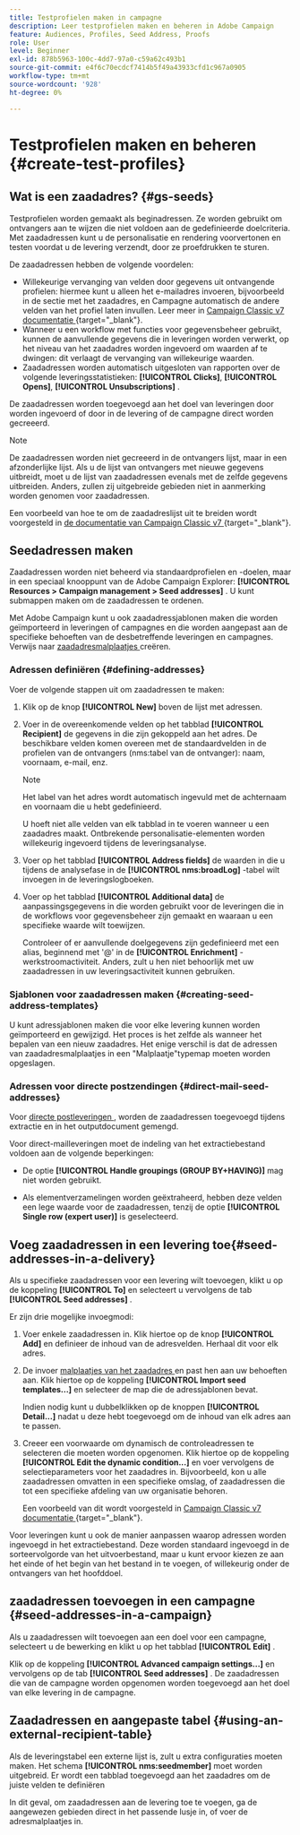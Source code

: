 ```yaml
---
title: Testprofielen maken in campagne
description: Leer testprofielen maken en beheren in Adobe Campaign
feature: Audiences, Profiles, Seed Address, Proofs
role: User
level: Beginner
exl-id: 878b5963-100c-4dd7-97a0-c59a62c493b1
source-git-commit: e4f6c70ecdcf7414b5f49a43933cfd1c967a0905
workflow-type: tm+mt
source-wordcount: '928'
ht-degree: 0%

---
```


# Testprofielen maken en beheren {#create-test-profiles}

## Wat is een zaadadres? {#gs-seeds}

Testprofielen worden gemaakt als beginadressen. Ze worden gebruikt om ontvangers aan te wijzen die niet voldoen aan de gedefinieerde doelcriteria. Met zaadadressen kunt u de personalisatie en rendering voorvertonen en testen voordat u de levering verzendt, door ze proefdrukken te sturen.

De zaadadressen hebben de volgende voordelen:

* Willekeurige vervanging van velden door gegevens uit ontvangende profielen: hiermee kunt u alleen het e-mailadres invoeren, bijvoorbeeld in de sectie met het zaadadres, en Campagne automatisch de andere velden van het profiel laten invullen. Leer meer in [ Campaign Classic v7 documentatie ](https://experienceleague.adobe.com/docs/campaign-classic/using/sending-messages/using-seed-addresses/use-case--selecting-seed-addresses-on-criteria.html?lang=en){target="_blank"}.
* Wanneer u een workflow met functies voor gegevensbeheer gebruikt, kunnen de aanvullende gegevens die in leveringen worden verwerkt, op het niveau van het zaadadres worden ingevoerd om waarden af te dwingen: dit verlaagt de vervanging van willekeurige waarden.
* Zaadadressen worden automatisch uitgesloten van rapporten over de volgende leveringsstatistieken: **[!UICONTROL Clicks]**, **[!UICONTROL Opens]**, **[!UICONTROL Unsubscriptions]** .

De zaadadressen worden toegevoegd aan het doel van leveringen door worden ingevoerd of door in de levering of de campagne direct worden gecreeerd.

>[!NOTE]
>
>De zaadadressen worden niet gecreeerd in de ontvangers lijst, maar in een afzonderlijke lijst. Als u de lijst van ontvangers met nieuwe gegevens uitbreidt, moet u de lijst van zaadadressen evenals met de zelfde gegevens uitbreiden. Anders, zullen zij uitgebreide gebieden niet in aanmerking worden genomen voor zaadadressen.
>
>Een voorbeeld van hoe te om de zaadadreslijst uit te breiden wordt voorgesteld in [ de documentatie van Campaign Classic v7 ](https://experienceleague.adobe.com/docs/campaign-classic/using/sending-messages/using-seed-addresses/use-case--selecting-seed-addresses-on-criteria.html){target="_blank"}.

## Seedadressen maken

Zaadadressen worden niet beheerd via standaardprofielen en -doelen, maar in een speciaal knooppunt van de Adobe Campaign Explorer: **[!UICONTROL Resources > Campaign management > Seed addresses]** . U kunt submappen maken om de zaadadressen te ordenen.

Met Adobe Campaign kunt u ook zaadadressjablonen maken die worden geïmporteerd in leveringen of campagnes en die worden aangepast aan de specifieke behoeften van de desbetreffende leveringen en campagnes. Verwijs naar [ zaadadresmalplaatjes ](#creating-seed-address-templates) creëren.

### Adressen definiëren {#defining-addresses}

Voer de volgende stappen uit om zaadadressen te maken:

1. Klik op de knop **[!UICONTROL New]** boven de lijst met adressen.
1. Voer in de overeenkomende velden op het tabblad **[!UICONTROL Recipient]** de gegevens in die zijn gekoppeld aan het adres. De beschikbare velden komen overeen met de standaardvelden in de profielen van de ontvangers (nms:tabel van de ontvanger): naam, voornaam, e-mail, enz.

   >[!NOTE]
   >
   >Het label van het adres wordt automatisch ingevuld met de achternaam en voornaam die u hebt gedefinieerd.
   >
   >U hoeft niet alle velden van elk tabblad in te voeren wanneer u een zaadadres maakt. Ontbrekende personalisatie-elementen worden willekeurig ingevoerd tijdens de leveringsanalyse.

1. Voer op het tabblad **[!UICONTROL Address fields]** de waarden in die u tijdens de analysefase in de **[!UICONTROL nms:broadLog]** -tabel wilt invoegen in de leveringslogboeken.

1. Voer op het tabblad **[!UICONTROL Additional data]** de aanpassingsgegevens in die worden gebruikt voor de leveringen die in de workflows voor gegevensbeheer zijn gemaakt en waaraan u een specifieke waarde wilt toewijzen.

   Controleer of er aanvullende doelgegevens zijn gedefinieerd met een alias, beginnend met &#39;@&#39; in de **[!UICONTROL Enrichment]** -werkstroomactiviteit. Anders, zult u hen niet behoorlijk met uw zaadadressen in uw leveringsactiviteit kunnen gebruiken.

### Sjablonen voor zaadadressen maken {#creating-seed-address-templates}

U kunt adressjablonen maken die voor elke levering kunnen worden geïmporteerd en gewijzigd. Het proces is het zelfde als wanneer het bepalen van een nieuw zaadadres. Het enige verschil is dat de adressen van zaadadresmalplaatjes in een &quot;Malplaatje&quot;typemap moeten worden opgeslagen.

### Adressen voor directe postzendingen {#direct-mail-seed-addresses}

Voor [ directe postleveringen ](../send/direct-mail.md), worden de zaadadressen toegevoegd tijdens extractie en in het outputdocument gemengd.

Voor direct-mailleveringen moet de indeling van het extractiebestand voldoen aan de volgende beperkingen:

* De optie **[!UICONTROL Handle groupings (GROUP BY+HAVING)]** mag niet worden gebruikt.

* Als elementverzamelingen worden geëxtraheerd, hebben deze velden een lege waarde voor de zaadadressen, tenzij de optie **[!UICONTROL Single row (expert user)]** is geselecteerd.

## Voeg zaadadressen in een levering toe{#seed-addresses-in-a-delivery}

Als u specifieke zaadadressen voor een levering wilt toevoegen, klikt u op de koppeling **[!UICONTROL To]** en selecteert u vervolgens de tab **[!UICONTROL Seed addresses]** .

Er zijn drie mogelijke invoegmodi:

1. Voer enkele zaadadressen in.  Klik hiertoe op de knop **[!UICONTROL Add]** en definieer de inhoud van de adresvelden. Herhaal dit voor elk adres.

1. De invoer [ malplaatjes van het zaadadres ](#creating-seed-address-template) en past hen aan uw behoeften aan. Klik hiertoe op de koppeling **[!UICONTROL Import seed templates...]** en selecteer de map die de adressjablonen bevat.

   Indien nodig kunt u dubbelklikken op de knoppen **[!UICONTROL Detail...]** nadat u deze hebt toegevoegd om de inhoud van elk adres aan te passen.

1. Creeer een voorwaarde om dynamisch de controleadressen te selecteren die moeten worden opgenomen. Klik hiertoe op de koppeling **[!UICONTROL Edit the dynamic condition...]** en voer vervolgens de selectieparameters voor het zaadadres in. Bijvoorbeeld, kon u alle zaadadressen omvatten in een specifieke omslag, of zaadadressen die tot een specifieke afdeling van uw organisatie behoren.

   Een voorbeeld van dit wordt voorgesteld in [ Campaign Classic v7 documentatie ](https://experienceleague.adobe.com/docs/campaign-classic/using/sending-messages/using-seed-addresses/use-case--selecting-seed-addresses-on-criteria.html){target="_blank"}.

Voor leveringen kunt u ook de manier aanpassen waarop adressen worden ingevoegd in het extractiebestand. Deze worden standaard ingevoegd in de sorteervolgorde van het uitvoerbestand, maar u kunt ervoor kiezen ze aan het einde of het begin van het bestand in te voegen, of willekeurig onder de ontvangers van het hoofddoel.

## zaadadressen toevoegen in een campagne {#seed-addresses-in-a-campaign}

Als u zaadadressen wilt toevoegen aan een doel voor een campagne, selecteert u de bewerking en klikt u op het tabblad **[!UICONTROL Edit]** .

Klik op de koppeling **[!UICONTROL Advanced campaign settings...]** en vervolgens op de tab **[!UICONTROL Seed addresses]** . De zaadadressen die van de campagne worden opgenomen worden toegevoegd aan het doel van elke levering in de campagne.

## Zaadadressen en aangepaste tabel {#using-an-external-recipient-table}

Als de leveringstabel een externe lijst is, zult u extra configuraties moeten maken. Het schema **[!UICONTROL nms:seedmember]** moet worden uitgebreid. Er wordt een tabblad toegevoegd aan het zaadadres om de juiste velden te definiëren

In dit geval, om zaadadressen aan de levering toe te voegen, ga de aangewezen gebieden direct in het passende lusje in, of voer de adresmalplaatjes in.

<!--The **nms:seedMember** schema extension is [this section](../../configuration/using/seed-addresses.md).-->
